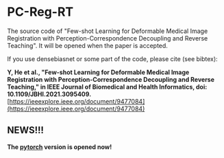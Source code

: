 # PC-Reg-RT
The source code of "Few-shot Learning for Deformable Medical Image Registration with Perception-Correspondence Decoupling and Reverse Teaching". It will be opened when the paper is accepted.

If you use densebiasnet or some part of the code, please cite (see bibtex):

**Y, He et al., "Few-shot Learning for Deformable Medical Image Registration with Perception-Correspondence Decoupling and Reverse Teaching," in IEEE Journal of Biomedical and Health Informatics, doi: 10.1109/JBHI.2021.3095409.** [https://ieeexplore.ieee.org/document/9477084](https://ieeexplore.ieee.org/document/9477084)

## NEWS!!!

**The [pytorch](https://github.com/YutingHe-list/PC-Reg-RT/tree/main/pytorch) version is opened now!**
